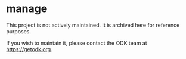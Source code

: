 # manage

This project is not actively maintained. It is archived here for reference purposes.

If you wish to maintain it, please contact the ODK team at https://getodk.org.
